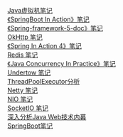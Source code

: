 [Java虚拟机笔记](JVM.md)
<br>
[《SpringBoot In Action》笔记](SpringBootInAction.md)
<br>
[《Spring-framework-5-doc》笔记](SpringFramework5Doc.md)
<br>
[OkHttp 笔记](okhttp.md)
<br>
[《Spring In Action 4》笔记](SpringInAction4.md)
<br>
[Redis 笔记](Redis.md)
<br>
[《Java Concurrency In Practice》笔记](Java_Concurrency_In_Practice.md)
<br>
[Undertow 笔记](Undertow.md)
<br>
[ThreadPoolExecutor分析](ThreadPoolExecutor.md)
<br>
[Netty 笔记](Netty.md)
<br>
[NIO 笔记](NIO.md)
<br>
[SocketIO 笔记](SocketIO.md)
<br>
[深入分析Java Web技术内幕](JavaWeb.md)
<br>
[SpringBoot笔记](SpringBoot.md)